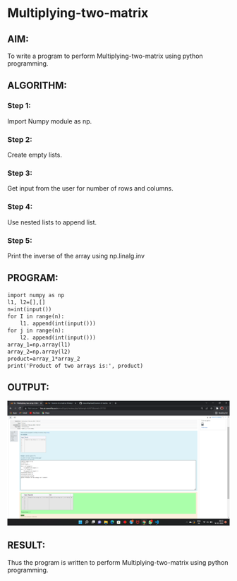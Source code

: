 # Multiplying-two-matrix

## AIM:
To write a program to perform Multiplying-two-matrix using python programming.

## ALGORITHM:

### Step 1:
Import Numpy module as np.

### Step 2:
Create empty lists.

### Step 3:
Get input from the user for number of rows and columns.

### Step 4:
Use nested lists to append list.

### Step 5:
Print the inverse of the array using np.linalg.inv

## PROGRAM: 
```
import numpy as np
l1, l2=[],[]
n=int(input())
for I in range(n):
    l1. append(int(input()))
for j in range(n):
    l2. append(int(input()))
array_1=np.array(l1)
array_2=np.array(l2)
product=array_1*array_2
print('Product of two arrays is:', product) 
```
## OUTPUT:
![array](./multiplyarray.png)

## RESULT:
Thus the program is written to perform Multiplying-two-matrix using python programming.
